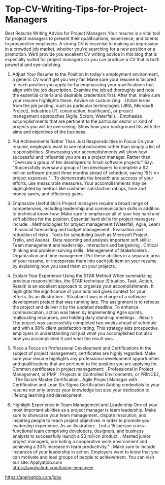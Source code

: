 # Top-CV-Writing-Tips-for-Project-Managers
Best Resume Writing Advice for Project Managers
Your resume is a vital tool for project managers to present their qualifications, experience, and talents to prospective employers. A strong CV is essential to making an impression in a crowded job market, whether you're searching for a new position or a promotion. We'll provide you excellent CV writing advice in this blog that is especially suited for project managers so you can produce a CV that is both powerful and eye-catching.

1. Adjust Your Resume to the Position
In today's employment environment, a generic CV won't get you very far. Make sure your resume is tailored to each position you apply for by emphasizing your qualifications that align with the job description. Examine the job ad thoroughly and note the essential criteria and desirable credentials first. After that, make sure your resume highlights these.
Advice on customizing:
. Utilize terms from the job posting, such as particular technologies (JIRA, Microsoft Project), industries (IT, construction, healthcare), or project management approaches (Agile, Scrum, Waterfall).
. Emphasize accomplishments that are pertinent to the particular sector or kind of projects you will be overseeing.
Show how your background fits with the aims and objectives of the business.

2. Put Achievements Rather Than Just Responsibilities in Focus
On your resume, employers want to see real outcomes rather than simply a list of responsibilities. Showcasing your accomplishments will show how successful and influential you are as a project manager.
Rather than:
"Oversaw a group of ten developers to finish software projects."
Say:
. "Successfully oversaw a group of ten developers to complete a $2 million software project three months ahead of schedule, saving 15% on project expenses."
. To demonstrate the breadth and success of your efforts, use measurable measures. Your accomplishments may be highlighted by metrics like customer satisfaction ratings, time and money saves, and efficiency gains.

3. Emphasize Useful Skills
Project managers require a broad range of competencies, including leadership and communication skills in addition to technical know-how. Make sure to emphasize all of your key hard and soft abilities for the position.
Essential hard skills for project managers include:
. Methodologies for project management (Waterfall, Agile, Lean)
. Financial forecasting and budget management
. Evaluation and reduction of risks
. Tools for scheduling (such as Microsoft Project, Trello, and Asana)
. Data reporting and analysis
Important soft skills:
. Team management and leadership
. Interaction and bargaining
. Critical thinking and problem-solving skills
. Management of Stakeholders
. Organization and time management
Put these abilities in a separate area of your resume, or incorporate them into each job item on your resume by explaining how you used them on your projects.

4. Explain Your Experience Using the STAR Method
When summarizing previous responsibilities, the STAR technique (Situation, Task, Action, Result) is an excellent approach to organize your accomplishments. It highlights the significance of your acts and gives context for your efforts.
As an illustration:
. Situation: I was in charge of a software development project that was running late.
The assignment is to refocus the project and deliver it by the updated deadline.
To enhance communication, action was taken by implementing Agile sprints, reallocating resources, and holding daily stand-up meetings.
. Result: The project was successfully completed two weeks ahead of schedule and with a 98% client satisfaction rating.
This strategy aids prospective employers in understanding not just what you accomplished but also how you accomplished it and what the result was.

5. Place a Focus on Professional Development and Certifications
In the subject of project management, certificates are highly regarded. Make sure your resume highlights any professional development opportunities and qualifications that are pertinent to the position you are applying for.
Common certificates in project management:
. Professional in Project Management, or PMP
. Projects in Controlled Environments, or PRINCE2,
. The Scrum Master Certification
. Agile Project Manager with Certification and Lean Six Sigma Certification
Adding credentials to your resume not only proves your knowledge but also your dedication to lifelong learning and development.

6. Highlight Experience in Team Management and Leadership
One of your most important abilities as a project manager is team leadership. Make sure to showcase your team management, dispute resolution, and inspiring people to reach project objectives in order to promote your leadership experience.
As an illustration:
. Led a 15-person cross-functional team comprising developers, designers, and business analysts to successfully launch a $3 million product.
. Mented junior project managers, promoting a cooperative work environment and achieving a 20% increase in team productivity."
. Make sure to include instances of your leadership in action. Employers want to know that you can motivate and lead groups of people to achievement.
You can visit our site: Applyatjob.com<br>
 https://applyatjob.com/hiring-employee<br>

 https://applyatjob.com/jobs
